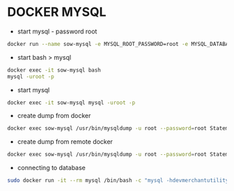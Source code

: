 # DOCKER MYSQL #

* start mysql - password root
```bash
docker run --name sow-mysql -e MYSQL_ROOT_PASSWORD=root -e MYSQL_DATABASE=StatementOfWorkLocal -p 3306:3306 -d mysql:5.7  --character-set-server=utf8mb4 --collation-server=utf8mb4_unicode_ci
``` 

* start bash > mysql 
```bash
docker exec -it sow-mysql bash
mysql -uroot -p
```

* start mysql
```bash
docker exec -it sow-mysql mysql -uroot -p
``` 

* create dump from docker 
```bash
docker exec sow-mysql /usr/bin/mysqldump -u root --password=root StatementOfWorkLocal > c:/backup.sql
``` 

* create dump from remote docker 
```bash
docker exec sow-mysql /usr/bin/mysqldump -u root --password=root StatementOfWorkLocal > c:/backup.sql
``` 

* connecting to database
```bash
sudo docker run -it --rm mysql /bin/bash -c "mysql -hdevmerchantutilityrds.yell-devqaugc-aws.co.uk -umerchantutility --ssl-mode=DISABLED  -p devmerchantutilityrds "
``` 
